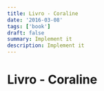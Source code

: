 ```yaml
---
title: Livro - Coraline
date: '2016-03-08'
tags: ['book']
draft: false
summary: Implement it
description: Implement it
---
```

# Livro - Coraline



